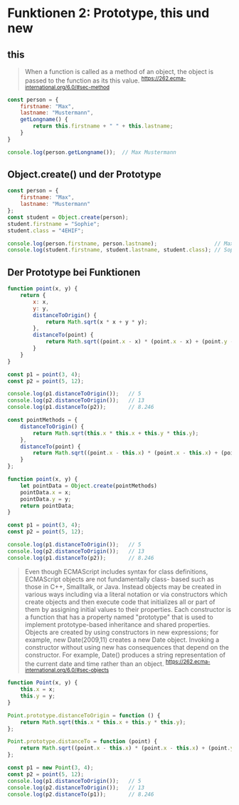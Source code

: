 # Funktionen 2: Prototype, this und new

## this

> When a function is called as a method of an object, the object is passed to the function as its
> this value.
> <sup>https://262.ecma-international.org/6.0/#sec-method</sup>

```javascript
const person = {
    firstname: "Max",
    lastname: "Mustermann",
    getLongname() {
        return this.firstname + " " + this.lastname;
    }
}

console.log(person.getLongname());  // Max Mustermann
```

## Object.create() und der Prototype

```javascript
const person = {
    firstname: "Max",
    lastname: "Mustermann"
};
const student = Object.create(person);
student.firstname = "Sophie";
student.class = "4EHIF";

console.log(person.firstname, person.lastname);                  // Max Mustermann
console.log(student.firstname, student.lastname, student.class); // Sophie Mustermann 4EHIF
```

## Der Prototype bei Funktionen

```javascript
function point(x, y) {
    return {
        x: x,
        y: y,
        distanceToOrigin() {
            return Math.sqrt(x * x + y * y);
        },
        distanceTo(point) {
            return Math.sqrt((point.x - x) * (point.x - x) + (point.y - y) * (point.y - y));
        }
    }
}

const p1 = point(3, 4);
const p2 = point(5, 12);

console.log(p1.distanceToOrigin());   // 5
console.log(p2.distanceToOrigin());   // 13
console.log(p1.distanceTo(p2));       // 8.246
```

```javascript
const pointMethods = {
    distanceToOrigin() {
        return Math.sqrt(this.x * this.x + this.y * this.y);
    },
    distanceTo(point) {
        return Math.sqrt((point.x - this.x) * (point.x - this.x) + (point.y - this.y) * (point.y - this.y));
    }
};

function point(x, y) {
    let pointData = Object.create(pointMethods)
    pointData.x = x;
    pointData.y = y;
    return pointData;
}

const p1 = point(3, 4);
const p2 = point(5, 12);

console.log(p1.distanceToOrigin());   // 5
console.log(p2.distanceToOrigin());   // 13
console.log(p1.distanceTo(p2));       // 8.246
```

> Even though ECMAScript includes syntax for class definitions, ECMAScript objects are not fundamentally class-
> based such as those in C++, Smalltalk, or Java. Instead objects may be created in various ways including via a
> literal notation or via constructors which create objects and then execute code that initializes all or part of them
> by assigning initial values to their properties. Each constructor is a function that has a property named
> "prototype" that is used to implement prototype-based inheritance and shared properties. Objects are
> created by using constructors in new expressions; for example, new Date(2009,11) creates a new Date
> object. Invoking a constructor without using new has consequences that depend on the constructor. For
> example, Date() produces a string representation of the current date and time rather than an object.
> <sup>https://262.ecma-international.org/6.0/#sec-objects</sup>

```javascript
function Point(x, y) {
    this.x = x;
    this.y = y;
}

Point.prototype.distanceToOrigin = function () {
    return Math.sqrt(this.x * this.x + this.y * this.y);
};

Point.prototype.distanceTo = function (point) {
    return Math.sqrt((point.x - this.x) * (point.x - this.x) + (point.y - this.y) * (point.y - this.y));
};

const p1 = new Point(3, 4);
const p2 = point(5, 12);
console.log(p1.distanceToOrigin());   // 5
console.log(p2.distanceToOrigin());   // 13
console.log(p2.distanceTo(p1));       // 8.246
```

